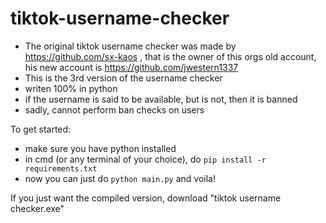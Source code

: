 # tiktok-username-checker
  - The original tiktok username checker was made by https://github.com/sx-kaos , that is the owner of this orgs old account, his new account is https://github.com/jwestern1337
  - This is the 3rd version of the username checker
  - writen 100% in python
  - if the username is said to be available, but is not, then it is banned
  - sadly, cannot perform ban checks on users

To get started:
  - make sure you have python installed
  - in cmd (or any terminal of your choice), do `pip install -r requirements.txt`
  - now you can just do `python main.py` and voila!

If you just want the compiled version, download "tiktok username checker.exe"
